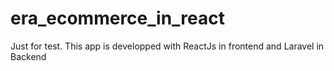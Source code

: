 # era_ecommerce_in_react
Just for test. This app is developped with ReactJs in frontend and Laravel in Backend
